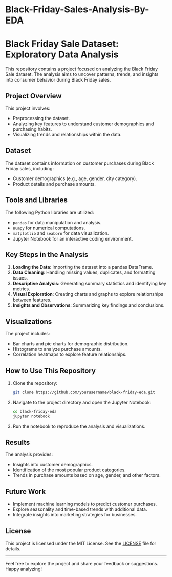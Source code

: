 # Black-Friday-Sales-Analysis-By-EDA
# Black Friday Sale Dataset: Exploratory Data Analysis

This repository contains a project focused on analyzing the Black Friday Sale dataset. The analysis aims to uncover patterns, trends, and insights into consumer behavior during Black Friday sales.

## Project Overview

This project involves:
- Preprocessing the dataset.
- Analyzing key features to understand customer demographics and purchasing habits.
- Visualizing trends and relationships within the data.

## Dataset
The dataset contains information on customer purchases during Black Friday sales, including:
- Customer demographics (e.g., age, gender, city category).
- Product details and purchase amounts.

## Tools and Libraries
The following Python libraries are utilized:
- `pandas` for data manipulation and analysis.
- `numpy` for numerical computations.
- `matplotlib` and `seaborn` for data visualization.
- Jupyter Notebook for an interactive coding environment.

## Key Steps in the Analysis
1. **Loading the Data**: Importing the dataset into a pandas DataFrame.
2. **Data Cleaning**: Handling missing values, duplicates, and formatting issues.
3. **Descriptive Analysis**: Generating summary statistics and identifying key metrics.
4. **Visual Exploration**: Creating charts and graphs to explore relationships between features.
5. **Insights and Observations**: Summarizing key findings and conclusions.

## Visualizations
The project includes:
- Bar charts and pie charts for demographic distribution.
- Histograms to analyze purchase amounts.
- Correlation heatmaps to explore feature relationships.

## How to Use This Repository
1. Clone the repository:
   ```bash
   git clone https://github.com/yourusername/black-friday-eda.git
   ```
2. Navigate to the project directory and open the Jupyter Notebook:
   ```bash
   cd black-friday-eda
   jupyter notebook
   ```
3. Run the notebook to reproduce the analysis and visualizations.

## Results
The analysis provides:
- Insights into customer demographics.
- Identification of the most popular product categories.
- Trends in purchase amounts based on age, gender, and other factors.

## Future Work
- Implement machine learning models to predict customer purchases.
- Explore seasonality and time-based trends with additional data.
- Integrate insights into marketing strategies for businesses.

## License
This project is licensed under the MIT License. See the [LICENSE](LICENSE) file for details.

---

Feel free to explore the project and share your feedback or suggestions. Happy analyzing!


